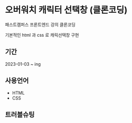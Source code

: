 # 오버워치 캐릭터 선택창 (클론코딩)

패스트캠퍼스 프론트엔드 강의 클론코딩

기본적인 html 과 css 로 캐릭선택창 구현

## 기간

2023-01-03 ~ ing

## 사용언어

- HTML
- CSS

## 트러블슈팅
